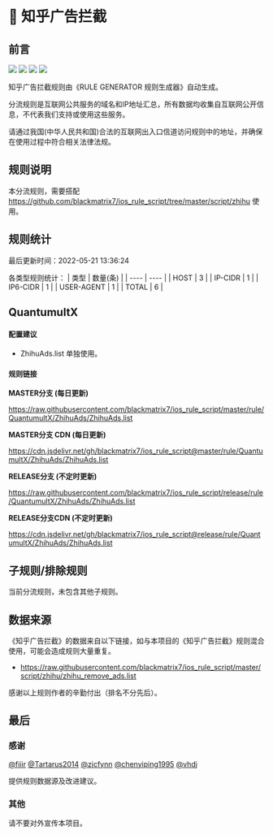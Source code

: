 # 🧸 知乎广告拦截

## 前言

![](https://shields.io/badge/-移除重复规则-ff69b4) ![](https://shields.io/badge/-DOMAIN与DOMAIN--SUFFIX合并-green) ![](https://shields.io/badge/-IP--CIDR(6)合并-blueviolet) ![](https://shields.io/badge/-MITM--HOSTNAME合并-brightgreen) 

知乎广告拦截规则由《RULE GENERATOR 规则生成器》自动生成。

分流规则是互联网公共服务的域名和IP地址汇总，所有数据均收集自互联网公开信息，不代表我们支持或使用这些服务。

请通过我国(中华人民共和国)合法的互联网出入口信道访问规则中的地址，并确保在使用过程中符合相关法律法规。

## 规则说明
本分流规则，需要搭配 https://github.com/blackmatrix7/ios_rule_script/tree/master/script/zhihu 使用。

## 规则统计

最后更新时间：2022-05-21 13:36:24

各类型规则统计：
| 类型 | 数量(条)  | 
| ---- | ----  |
| HOST | 3  | 
| IP-CIDR | 1  | 
| IP6-CIDR | 1  | 
| USER-AGENT | 1  | 
| TOTAL | 6  | 


## QuantumultX 

#### 配置建议
- ZhihuAds.list 单独使用。

#### 规则链接
**MASTER分支 (每日更新)**

https://raw.githubusercontent.com/blackmatrix7/ios_rule_script/master/rule/QuantumultX/ZhihuAds/ZhihuAds.list

**MASTER分支 CDN (每日更新)**

https://cdn.jsdelivr.net/gh/blackmatrix7/ios_rule_script@master/rule/QuantumultX/ZhihuAds/ZhihuAds.list

**RELEASE分支 (不定时更新)**

https://raw.githubusercontent.com/blackmatrix7/ios_rule_script/release/rule/QuantumultX/ZhihuAds/ZhihuAds.list

**RELEASE分支CDN (不定时更新)**

https://cdn.jsdelivr.net/gh/blackmatrix7/ios_rule_script@release/rule/QuantumultX/ZhihuAds/ZhihuAds.list

## 子规则/排除规则


当前分流规则，未包含其他子规则。

## 数据来源

《知乎广告拦截》的数据来自以下链接，如与本项目的《知乎广告拦截》规则混合使用，可能会造成规则大量重复。

- https://raw.githubusercontent.com/blackmatrix7/ios_rule_script/master/script/zhihu/zhihu_remove_ads.list


感谢以上规则作者的辛勤付出（排名不分先后）。

## 最后

### 感谢

[@fiiir](https://github.com/fiiir) [@Tartarus2014](https://github.com/Tartarus2014) [@zjcfynn](https://github.com/zjcfynn) [@chenyiping1995](https://github.com/chenyiping1995) [@vhdj](https://github.com/vhdj)

提供规则数据源及改进建议。

### 其他

请不要对外宣传本项目。